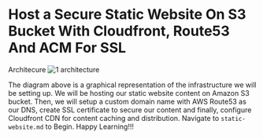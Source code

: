 # Host a Secure Static Website On S3 Bucket With Cloudfront, Route53 And ACM For SSL

Architecure
![1  architecture](https://user-images.githubusercontent.com/99888333/221614737-32b60c4a-ad0f-4e21-9b45-6c12e48120b6.jpg)

The diagram above is a graphical representation of the infrastructure we will be setting up. We will be hosting our static website content on Amazon S3 bucket. Then, we will setup a custom domain name with AWS Route53 as our DNS, create SSL certificate to secure our content and finally, configure Cloudfront CDN for content caching and distribution. Navigate to `static-website.md` to Begin. Happy Learning!!! 
